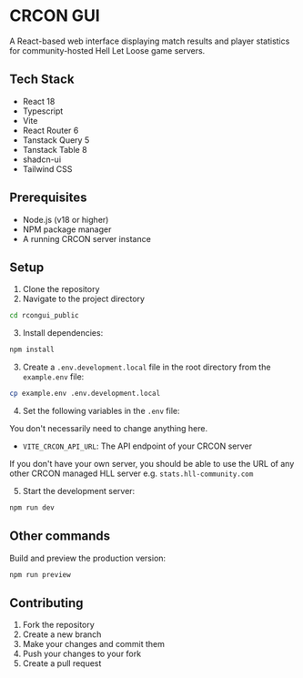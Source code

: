 # CRCON GUI

A React-based web interface displaying match results and player statistics for community-hosted Hell Let Loose game servers.

## Tech Stack

- React 18
- Typescript
- Vite
- React Router 6
- Tanstack Query 5
- Tanstack Table 8
- shadcn-ui
- Tailwind CSS

## Prerequisites

- Node.js (v18 or higher)
- NPM package manager
- A running CRCON server instance

## Setup

1. Clone the repository
2. Navigate to the project directory

```bash
cd rcongui_public
```

3. Install dependencies:

```bash
npm install
```

3. Create a `.env.development.local` file in the root directory from the `example.env` file:

```bash
cp example.env .env.development.local
```

4. Set the following variables in the `.env` file:

You don't necessarily need to change anything here.

- `VITE_CRCON_API_URL`: The API endpoint of your CRCON server

If you don't have your own server, you should be able to use the URL of any other CRCON managed HLL server e.g. `stats.hll-community.com`

5. Start the development server:

```bash
npm run dev
```

## Other commands

Build and preview the production version:

```bash
npm run preview
```

## Contributing

1. Fork the repository
2. Create a new branch
3. Make your changes and commit them
4. Push your changes to your fork
5. Create a pull request
